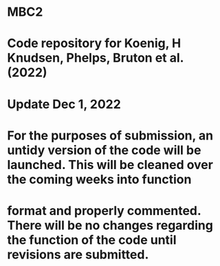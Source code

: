 # MBC2
# Code repository for Koenig, H Knudsen, Phelps, Bruton et al. (2022)
# 
# Update Dec 1, 2022
#
# For the purposes of submission, an untidy version of the code will be launched. This will be cleaned over the coming weeks into function
# format and properly commented. There will be no changes regarding the function of the code until revisions are submitted.


